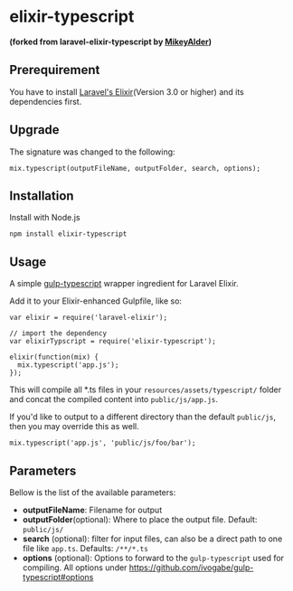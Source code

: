elixir-typescript 
========================

**(forked from laravel-elixir-typescript by [MikeyAlder](https://github.com/MikeyAlder/laravel-elixir-typescript))**

## Prerequirement
You have to install [Laravel's Elixir](http://laravel.com/docs/master/elixir)(Version 3.0 or higher) and its dependencies first.

## Upgrade
The signature was changed to the following:
```
mix.typescript(outputFileName, outputFolder, search, options);
```

## Installation
Install with Node.js
```
npm install elixir-typescript
```

## Usage
A simple [gulp-typescript](https://github.com/ivogabe/gulp-typescript) wrapper ingredient for Laravel Elixir.

Add it to your Elixir-enhanced Gulpfile, like so:

```
var elixir = require('laravel-elixir');

// import the dependency
var elixirTypscript = require('elixir-typescript');

elixir(function(mix) {
  mix.typescript('app.js');
});
```

This will compile all *.ts files in your `resources/assets/typescript/` folder and concat the compiled content into `public/js/app.js`.

If you'd like to output to a different directory than the default `public/js`, then you may override this as well.

```
mix.typescript('app.js', 'public/js/foo/bar');
```

## Parameters

Bellow is the list of the available parameters:

- **outputFileName**: Filename for output
- **outputFolder**(optional): Where to place the output file. Default: `public/js/`
- **search** (optional): filter for input files, can also be a direct path to one file like `app.ts`. Defaults: `/**/*.ts`
- **options** (optional): Options to forward to the `gulp-typescript` used for compiling. All options under https://github.com/ivogabe/gulp-typescript#options
